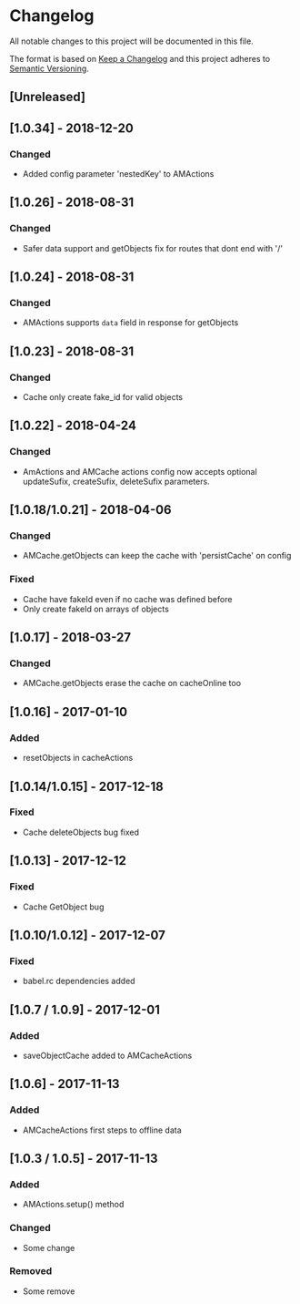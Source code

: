 # Changelog
All notable changes to this project will be documented in this file.

The format is based on [Keep a Changelog](http://keepachangelog.com/en/1.0.0/)
and this project adheres to [Semantic Versioning](http://semver.org/spec/v2.0.0.html).

## [Unreleased]

## [1.0.34] - 2018-12-20
### Changed
- Added config parameter 'nestedKey' to AMActions

## [1.0.26] - 2018-08-31
### Changed
- Safer data support and getObjects fix for routes that dont end with '/'

## [1.0.24] - 2018-08-31
### Changed
- AMActions supports `data` field in response for getObjects

## [1.0.23] - 2018-08-31
### Changed
- Cache only create fake_id for valid objects

## [1.0.22] - 2018-04-24
### Changed
- AmActions and AMCache actions config now accepts optional updateSufix, createSufix, deleteSufix parameters.

## [1.0.18/1.0.21] - 2018-04-06
### Changed
- AMCache.getObjects can keep the cache with 'persistCache' on config
### Fixed
- Cache have fakeId even if no cache was defined before
- Only create fakeId on arrays of objects

## [1.0.17] - 2018-03-27
### Changed
- AMCache.getObjects erase the cache on cacheOnline too

## [1.0.16] - 2017-01-10
### Added
- resetObjects in cacheActions

## [1.0.14/1.0.15] - 2017-12-18
### Fixed
- Cache deleteObjects bug fixed

## [1.0.13] - 2017-12-12
### Fixed
- Cache GetObject bug

## [1.0.10/1.0.12] - 2017-12-07
### Fixed
- babel.rc dependencies added

## [1.0.7 / 1.0.9] - 2017-12-01
### Added
- saveObjectCache added to AMCacheActions

## [1.0.6] - 2017-11-13
### Added
- AMCacheActions first steps to offline data

## [1.0.3 / 1.0.5] - 2017-11-13
### Added
- AMActions.setup() method

### Changed
- Some change

### Removed
- Some remove